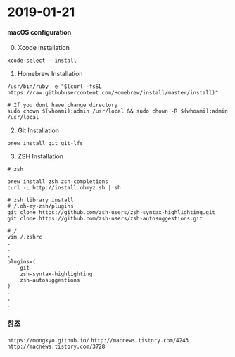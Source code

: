 # 2019-01-21
#### macOS configuration
0. Xcode Installation
```
xcode-select --install
```

1. Homebrew Installation
```
/usr/bin/ruby -e "$(curl -fsSL https://raw.githubusercontent.com/Homebrew/install/master/install)"

# If you dont have change directory
sudo chown $(whoami):admin /usr/local && sudo chown -R $(whoami):admin /usr/local
```

2. Git Installation
```
brew install git git-lfs
```

3. ZSH Installation
```
# zsh

brew install zsh zsh-completions
curl -L http://install.ohmyz.sh | sh

# zsh library install
# /.oh-my-zsh/plugins
git clone https://github.com/zsh-users/zsh-syntax-highlighting.git
git clone https://github.com/zsh-users/zsh-autosuggestions.git

# /
vim /.zshrc
.
.
.
plugins=(
    git
    zsh-syntax-highlighting
    zsh-autosuggestions
)
.
.
.
```


### 참조
`https://mongkyo.github.io/`
`http://macnews.tistory.com/4243`
`http://macnews.tistory.com/3728`
